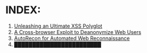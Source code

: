 # INDEX:
1. [Unleashing an Ultimate XSS Polyglot](https://github.com/0xsobky/HackVault/wiki/Unleashing-an-Ultimate-XSS-Polyglot)
2. [A Cross-browser Exploit to Deanonymize Web Users](https://github.com/0xsobky/HackVault/wiki/A-Cross-browser-Exploit-to-Deanonymize-Web-Users)
3. [AutoRecon for Automated Web Reconnaissance](https://github.com/0xsobky/HackVault/wiki/AutoRecon-for-Automated-Reconnaissance)
4. ████████████████████████